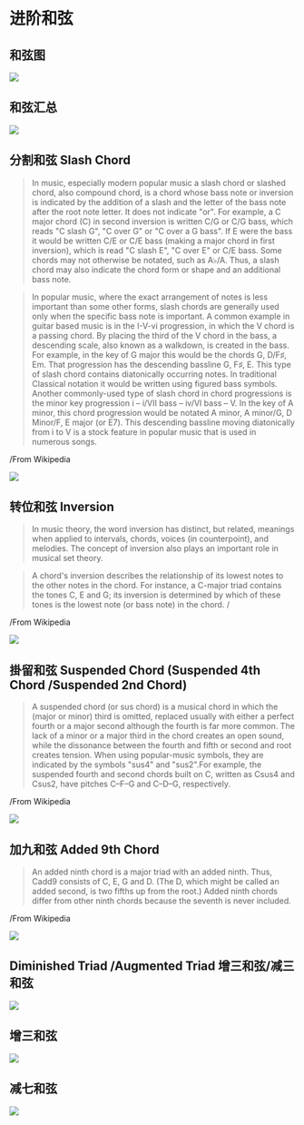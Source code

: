 
# 进阶和弦
## 和弦图
![](../images/basic/chord.png)

## 和弦汇总
![](../images/basic/all_triad.png)

## 分割和弦 Slash Chord
> In music, especially modern popular music a slash chord or slashed chord, also compound chord, is a chord whose bass note or inversion is indicated by the addition of a slash and the letter of the bass note after the root note letter. It does not indicate "or". For example, a C major chord (C) in second inversion is written C/G or C/G bass, which reads "C slash G", "C over G" or "C over a G bass". If E were the bass it would be written C/E or C/E bass (making a major chord in first inversion), which is read "C slash E", "C over E" or C/E bass. Some chords may not otherwise be notated, such as A♭/A. Thus, a slash chord may also indicate the chord form or shape and an additional bass note.

> In popular music, where the exact arrangement of notes is less important than some other forms, slash chords are generally used only when the specific bass note is important. A common example in guitar based music is in the I-V-vi progression, in which the V chord is a passing chord. By placing the third of the V chord in the bass, a descending scale, also known as a walkdown, is created in the bass. For example, in the key of G major this would be the chords G, D/F♯, Em. That progression has the descending bassline G, F♯, E. This type of slash chord contains diatonically occurring notes. In traditional Classical notation it would be written using figured bass symbols. Another commonly-used type of slash chord in chord progressions is the minor key progression i – i/VII bass – iv/VI bass – V. In the key of A minor, this chord progression would be notated A minor, A minor/G, D Minor/F, E major (or E7). This descending bassline moving diatonically from i to V is a stock feature in popular music that is used in numerous songs.

/From Wikipedia

![](../images/basic/slash_chord.png)

## 转位和弦 Inversion
> In music theory, the word inversion has distinct, but related, meanings when applied to intervals, chords, voices (in counterpoint), and melodies. The concept of inversion also plays an important role in musical set theory.

> A chord's inversion describes the relationship of its lowest notes to the other notes in the chord. For instance, a C-major triad contains the tones C, E and G; its inversion is determined by which of these tones is the lowest note (or bass note) in the chord. /

/From Wikipedia

![](../images/basic/inversion.png)


## 掛留和弦 Suspended Chord (Suspended 4th Chord /Suspended 2nd Chord)
> A suspended chord (or sus chord) is a musical chord in which the (major or minor) third is omitted, replaced usually with either a perfect fourth or a major second although the fourth is far more common. The lack of a minor or a major third in the chord creates an open sound, while the dissonance between the fourth and fifth or second and root creates tension. When using popular-music symbols, they are indicated by the symbols "sus4" and "sus2".For example, the suspended fourth and second chords built on C, written as Csus4 and Csus2, have pitches C–F–G and C–D–G, respectively.

/From Wikipedia

![](../images/basic/sus.png)

## 加九和弦 Added 9th Chord
> An added ninth chord is a major triad with an added ninth. Thus, Cadd9 consists of C, E, G and D. (The D, which might be called an added second, is two fifths up from the root.) Added ninth chords differ from other ninth chords because the seventh is never included.

/From Wikipedia

![](../images/basic/add9.png)

## Diminished Triad /Augmented Triad 增三和弦/减三和弦
![](../images/basic/augment_diminish.png)

## 增三和弦
![](../images/basic/aug.png)

## 减七和弦
![](../images/basic/dim.png)

